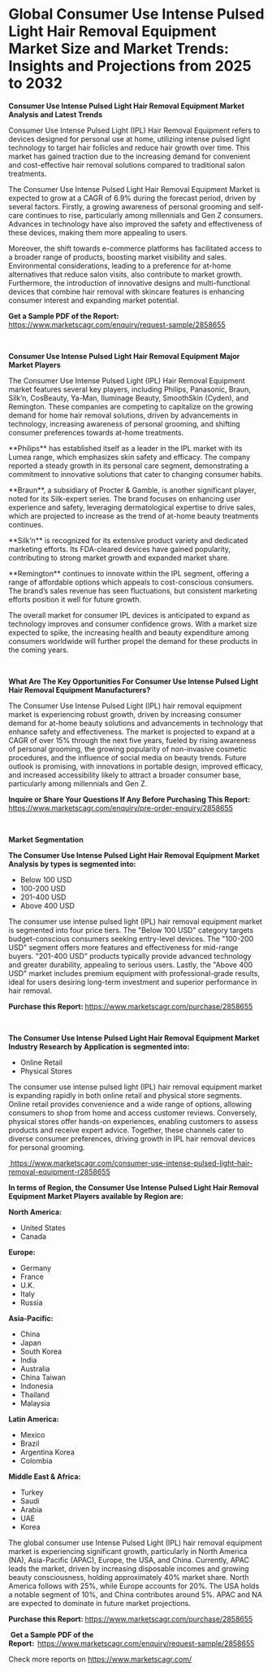 <p><h1>Global Consumer Use Intense Pulsed Light Hair Removal Equipment Market Size and Market Trends: Insights and Projections from 2025 to 2032</h1></p><p><strong>Consumer Use Intense Pulsed Light Hair Removal Equipment Market Analysis and Latest Trends</strong></p>
<p><p>Consumer Use Intense Pulsed Light (IPL) Hair Removal Equipment refers to devices designed for personal use at home, utilizing intense pulsed light technology to target hair follicles and reduce hair growth over time. This market has gained traction due to the increasing demand for convenient and cost-effective hair removal solutions compared to traditional salon treatments.</p><p>The Consumer Use Intense Pulsed Light Hair Removal Equipment Market is expected to grow at a CAGR of 6.9% during the forecast period, driven by several factors. Firstly, a growing awareness of personal grooming and self-care continues to rise, particularly among millennials and Gen Z consumers. Advances in technology have also improved the safety and effectiveness of these devices, making them more appealing to users. </p><p>Moreover, the shift towards e-commerce platforms has facilitated access to a broader range of products, boosting market visibility and sales. Environmental considerations, leading to a preference for at-home alternatives that reduce salon visits, also contribute to market growth. Furthermore, the introduction of innovative designs and multi-functional devices that combine hair removal with skincare features is enhancing consumer interest and expanding market potential.</p></p>
<p><strong>Get a Sample PDF of the Report:&nbsp;</strong> <a href="https://www.marketscagr.com/enquiry/request-sample/2858655?utm_campaign=1848&utm_medium=2&utm_source=Github&utm_content=ia&utm_term=12032025&utm_id=consumer-use-intense-pulsed-light-hair-removal-equipment">https://www.marketscagr.com/enquiry/request-sample/2858655</a></p>
<p>&nbsp;</p>
<p><strong>Consumer Use Intense Pulsed Light Hair Removal Equipment Major Market Players</strong></p>
<p><p>The Consumer Use Intense Pulsed Light (IPL) Hair Removal Equipment market features several key players, including Philips, Panasonic, Braun, Silk’n, CosBeauty, Ya-Man, Iluminage Beauty, SmoothSkin (Cyden), and Remington. These companies are competing to capitalize on the growing demand for home hair removal solutions, driven by advancements in technology, increasing awareness of personal grooming, and shifting consumer preferences towards at-home treatments.</p><p>**Philips** has established itself as a leader in the IPL market with its Lumea range, which emphasizes skin safety and efficacy. The company reported a steady growth in its personal care segment, demonstrating a commitment to innovative solutions that cater to changing consumer habits.</p><p>**Braun**, a subsidiary of Procter & Gamble, is another significant player, noted for its Silk-expert series. The brand focuses on enhancing user experience and safety, leveraging dermatological expertise to drive sales, which are projected to increase as the trend of at-home beauty treatments continues.</p><p>**Silk’n** is recognized for its extensive product variety and dedicated marketing efforts. Its FDA-cleared devices have gained popularity, contributing to strong market growth and expanded market share.</p><p>**Remington** continues to innovate within the IPL segment, offering a range of affordable options which appeals to cost-conscious consumers. The brand’s sales revenue has seen fluctuations, but consistent marketing efforts position it well for future growth.</p><p>The overall market for consumer IPL devices is anticipated to expand as technology improves and consumer confidence grows. With a market size expected to spike, the increasing health and beauty expenditure among consumers worldwide will further propel the demand for these products in the coming years.</p></p>
<p>&nbsp;</p>
<p><strong>What Are The Key Opportunities For Consumer Use Intense Pulsed Light Hair Removal Equipment Manufacturers?</strong></p>
<p><p>The Consumer Use Intense Pulsed Light (IPL) hair removal equipment market is experiencing robust growth, driven by increasing consumer demand for at-home beauty solutions and advancements in technology that enhance safety and effectiveness. The market is projected to expand at a CAGR of over 15% through the next five years, fueled by rising awareness of personal grooming, the growing popularity of non-invasive cosmetic procedures, and the influence of social media on beauty trends. Future outlook is promising, with innovations in portable design, improved efficacy, and increased accessibility likely to attract a broader consumer base, particularly among millennials and Gen Z.</p></p>
<p><strong>Inquire or Share Your Questions If Any Before Purchasing This Report:</strong> <a href="https://www.marketscagr.com/enquiry/pre-order-enquiry/2858655?utm_campaign=1848&utm_medium=2&utm_source=Github&utm_content=ia&utm_term=12032025&utm_id=consumer-use-intense-pulsed-light-hair-removal-equipment">https://www.marketscagr.com/enquiry/pre-order-enquiry/2858655</a></p>
<p>&nbsp;</p>
<p><strong>Market Segmentation</strong></p>
<p><strong>The Consumer Use Intense Pulsed Light Hair Removal Equipment Market Analysis by types is segmented into:</strong></p>
<p><ul><li>Below 100 USD</li><li>100-200 USD</li><li>201-400 USD</li><li>Above 400 USD</li></ul></p>
<p><p>The consumer use intense pulsed light (IPL) hair removal equipment market is segmented into four price tiers. The "Below 100 USD" category targets budget-conscious consumers seeking entry-level devices. The "100-200 USD" segment offers more features and effectiveness for mid-range buyers. "201-400 USD" products typically provide advanced technology and greater durability, appealing to serious users. Lastly, the "Above 400 USD" market includes premium equipment with professional-grade results, ideal for users desiring long-term investment and superior performance in hair removal.</p></p>
<p><strong>Purchase this Report:&nbsp;</strong><a href="https://www.marketscagr.com/purchase/2858655?utm_campaign=1848&utm_medium=2&utm_source=Github&utm_content=ia&utm_term=12032025&utm_id=consumer-use-intense-pulsed-light-hair-removal-equipment">https://www.marketscagr.com/purchase/2858655</a></p>
<p>&nbsp;</p>
<p><strong>The Consumer Use Intense Pulsed Light Hair Removal Equipment Market Industry Research by Application is segmented into:</strong></p>
<p><ul><li>Online Retail</li><li>Physical Stores</li></ul></p>
<p><p>The consumer use intense pulsed light (IPL) hair removal equipment market is expanding rapidly in both online retail and physical store segments. Online retail provides convenience and a wide range of options, allowing consumers to shop from home and access customer reviews. Conversely, physical stores offer hands-on experiences, enabling customers to assess products and receive expert advice. Together, these channels cater to diverse consumer preferences, driving growth in IPL hair removal devices for personal grooming.</p></p>
<p><a href="https://www.marketscagr.com/consumer-use-intense-pulsed-light-hair-removal-equipment-r2858655?utm_campaign=1848&utm_medium=2&utm_source=Github&utm_content=ia&utm_term=12032025&utm_id=consumer-use-intense-pulsed-light-hair-removal-equipment">&nbsp;https://www.marketscagr.com/consumer-use-intense-pulsed-light-hair-removal-equipment-r2858655</a></p>
<p><strong>In terms of Region, the Consumer Use Intense Pulsed Light Hair Removal Equipment Market Players available by Region are:</strong></p>
<p>
    <p> <strong> North America: </strong>
        <ul>
            <li>United States</li>
            <li>Canada</li>
        </ul>
        </p> 
    <p> <strong> Europe: </strong>
        <ul>
            <li>Germany</li>
            <li>France</li>
            <li>U.K.</li>
            <li>Italy</li>
            <li>Russia</li>
        </ul>
        </p> 
    <p> <strong> Asia-Pacific: </strong>
        <ul>
            <li>China</li>
            <li>Japan</li>
            <li>South Korea</li>
            <li>India</li>
            <li>Australia</li>
            <li>China Taiwan</li>
            <li>Indonesia</li>
            <li>Thailand</li>
            <li>Malaysia</li>
        </ul>
        </p> 
    <p> <strong> Latin America: </strong>
        <ul>
            <li>Mexico</li>
            <li>Brazil</li>
            <li>Argentina Korea</li>
            <li>Colombia</li>
        </ul>
        </p> 
    <p> <strong> Middle East & Africa: </strong>
        <ul>
            <li>Turkey</li>
            <li>Saudi</li>
            <li>Arabia</li>
            <li>UAE</li>
            <li>Korea</li>
        </ul>
    </p>
    </p>
<p><p>The global consumer use Intense Pulsed Light (IPL) hair removal equipment market is experiencing significant growth, particularly in North America (NA), Asia-Pacific (APAC), Europe, the USA, and China. Currently, APAC leads the market, driven by increasing disposable incomes and growing beauty consciousness, holding approximately 40% market share. North America follows with 25%, while Europe accounts for 20%. The USA holds a notable segment of 10%, and China contributes around 5%. APAC and NA are expected to dominate in future market projections.</p></p>
<p><strong>Purchase this Report: </strong><a href="https://www.marketscagr.com/purchase/2858655?utm_campaign=1848&utm_medium=2&utm_source=Github&utm_content=ia&utm_term=12032025&utm_id=consumer-use-intense-pulsed-light-hair-removal-equipment">https://www.marketscagr.com/purchase/2858655</a></p>
<p>&nbsp;<strong>Get a Sample PDF of the Report:&nbsp;&nbsp;</strong><a href="https://www.marketscagr.com/enquiry/request-sample/2858655?utm_campaign=1848&utm_medium=2&utm_source=Github&utm_content=ia&utm_term=12032025&utm_id=consumer-use-intense-pulsed-light-hair-removal-equipment">https://www.marketscagr.com/enquiry/request-sample/2858655</a></p>
<p><strong></strong></p>
<p>Check more reports on <a href="https://www.marketscagr.com/?utm_campaign=1848&utm_medium=2&utm_source=Github&utm_content=ia&utm_term=12032025&utm_id=consumer-use-intense-pulsed-light-hair-removal-equipment">https://www.marketscagr.com/</a></p>